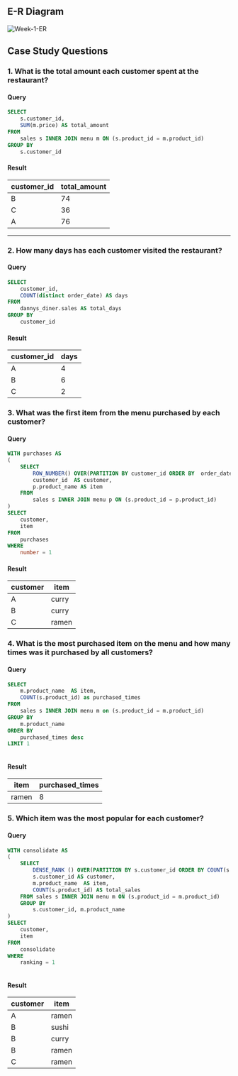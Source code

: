 ## E-R Diagram

![Week-1-ER](https://github.com/mirkocoz/8-Week-SQL-Challenge/assets/225798/d4057248-def7-4f21-9db1-91d2430bda59)

## Case Study Questions

### 1. What is the total amount each customer spent at the restaurant?

#### Query  

````sql
SELECT
	s.customer_id,
  	SUM(m.price) AS total_amount
FROM 
	sales s INNER JOIN menu m ON (s.product_id = m.product_id)
GROUP BY 
	s.customer_id
````
#### Result
|customer_id|total_amount|
|-----------|------------|
|B|74|
|C|36|
|A|76|

---
### 2. How many days has each customer visited the restaurant?
#### Query  

```sql
SELECT
	customer_id,
	COUNT(distinct order_date) AS days
FROM 
	dannys_diner.sales AS total_days
GROUP BY
	customer_id
```
#### Result
|customer_id|days|
|-----------|-----|
|A|4|
|B|6|
|C|2|

### 3. What was the first item from the menu purchased by each customer?
#### Query  

```sql
WITH purchases AS 
(
	SELECT
		ROW_NUMBER() OVER(PARTITION BY customer_id ORDER BY  order_date) AS number, 
		customer_id  AS customer,
		p.product_name AS item 
	FROM 
		sales s INNER JOIN menu p ON (s.product_id = p.product_id)
)
SELECT
	customer,
	item
FROM 
	purchases
WHERE 
	number = 1
```
#### Result
|customer|item|
|-----------|------------|
|A|curry|
|B|curry|
|C|ramen|

### 4. What is the most purchased item on the menu and how many times was it purchased by all customers?
#### Query  

```sql
SELECT
	m.product_name  AS item,
	COUNT(s.product_id) as purchased_times
FROM 
	sales s INNER JOIN menu m on (s.product_id = m.product_id)
GROUP BY 
	m.product_name
ORDER BY  		
	purchased_times desc
LIMIT 1	
	
```
#### Result
|item|purchased_times|
|----|---------------|
|ramen|8|

### 5.  Which item was the most popular for each customer?
#### Query  

```sql
WITH consolidate AS
(
	SELECT
		DENSE_RANK () OVER(PARTITION BY s.customer_id ORDER BY COUNT(s.product_id) DESC) AS ranking,
		s.customer_id AS customer,
		m.product_name  AS item,
		COUNT(s.product_id) AS total_sales
	FROM sales s INNER JOIN menu m ON (s.product_id = m.product_id)
	GROUP BY 
		s.customer_id, m.product_name 
)	
SELECT
	customer,
	item
FROM 
	consolidate
WHERE
	ranking = 1
	
```
#### Result
|customer|item|
|--------|----|
|A|ramen|
|B|sushi|
|B|curry|
|B|ramen|
|C|ramen|










